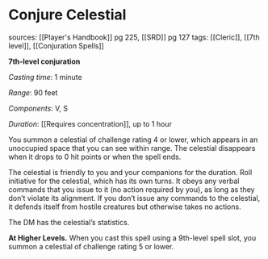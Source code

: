 # Conjure Celestial
sources: [[Player's Handbook]] pg 225, [[SRD]] pg 127
tags: [[Cleric]], [[7th level]], [[Conjuration Spells]]

**7th-level conjuration**

*Casting time*: 1 minute

*Range*: 90 feet

*Components*: V, S

*Duration*: [[Requires concentration]], up to 1 hour

You summon a celestial of challenge rating 4 or lower, which appears in an unoccupied space that you can see within range. The celestial disappears when it drops to 0 hit points or when the spell ends.

The celestial is friendly to you and your companions for the duration. Roll initiative for the celestial, which has its own turns. It obeys any verbal commands that you issue to it (no action required by you), as long as they don’t violate its alignment. If you don’t issue any commands to the celestial, it defends itself from hostile creatures but otherwise takes no actions.

The DM has the celestial’s statistics.

**At Higher Levels.** When you cast this spell using a 9th-level spell slot, you summon a celestial of challenge rating 5 or lower.
